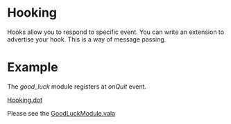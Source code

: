 Hooking
========

Hooks allow you to respond to specific event. You can write an extension to advertise your hook. This is a way of message passing.


Example
========

The _good\_luck_ module registers at _onQuit_ event. 

[Hooking.dot](Hooking.dot)

Please see the [GoodLuckModule.vala](../../apps/good_luck/vsrc/GoodLuckModule.vala)
